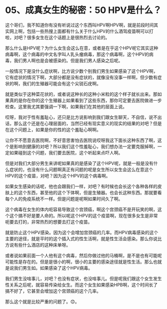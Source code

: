 # 05、成真女生的秘密：50 HPV是什么？

这个哥们，我不知道你有没有听说过这个东西叫HPV啊HPV啊，就是前段时间其实网上啊，包括一些热搜上面都有什么关于什么HPV的什么酒驾疫苗啊可以打啦，对吧？很多女生在这个话题上是很热烈去讨论的。

那么什么是HPV呢？为什么女生会这么在意，或者是在乎这个HPV呢它其实这种病毒啊，这个病毒的中文名字叫人乳头瘤病毒，那这个病毒啊，这个HPV的病毒，我们男人啊也是会被感染的。但是我们男人感染之后呢。

一般情况下是没什么症状啊，比方说少数个别我们男生如果感染了这个HPV啊，它有症状的情况下啊，大部分都是没有症状的，就像没有没事一样啊，但少数有症状的啊，我们的生殖器可能会有这个尖锐石疣啊。

就是类似于这种菜花状的，或者说这种长的这种小米粒的这个样子就长出来。那如果真的是你在你的这个生殖器上如果看到了这些东西，那你可定要去医院做进一步检查。这里我尤其要强调一下啊，如果我们在其他的层面上说。

哎呀，我对于性有羞耻心，还只是比方说影响到我们跟女生聊天，不自信，说不出话，那么这个还是在心理层面的，当然已经有现实意义的现实的结果的对吧？但是在这个问题上，如果是你的性的这个羞耻心啊啊。

让你不不愿意去医院啊，不好意思害怕去医院说哎呀我这下面长这种东西了啊，这个是影响到健康的对吧？所以我们这个性羞耻心，我们想办法一定要克服掉啊，一定如果碰到这个问题，我们要去医院，这个听起来点吓人啊。

但是对我们大部分男生来讲呢如果真的是感染了这个HPV呢，就是一般是没有什么症状的，也没有什么问题啊真正有问题的呢是女生所以女生会这么在意这个HPV的这个疫苗，对吧？因为这个HPV的这个病毒啊。

如果女生感染的话呢，他也会跟我们一样，对吧？有时候也会长这个各种各样的皮肤上的这个东西，甚至他的这个下体啊，但是生殖器。也会长这种东西。那就要看每个人的免疫系统不一样。但是问题是呢啊如果时间久了啊。

这个病毒在女生的体内呃容易导致这个宫颈癌，啊这个宫颈癌不是开玩笑的啊，这个这个搞不好是要人命的。所以呢这个HPV的这个疫苗啊，现在很多女生是非常呃要去打的，非常热烈的想要去打这个疫苗。

就是防止这个HPV感染。因为这个会增加宫颈癌的几率。而HPV病毒感染的这个主要的途径，就是平时的这个插入式的性生活啊，就是性生活会感染。那么你说比方说有些什么酒店的这种床单呀。

或者说如果前面一个人他有这个病毒，然后你做过他的马桶啊，是不是也有可能呢可能性是存在的。但是是很小的啊，很小的主要的感染途径就是性生活。那么也就是说我们男生如。如果感染了这个HPV病毒。

我们男生没啥事儿，对吧？也没有症状，也没啥事儿。但是呢我们跟这个女生发生性关系之后呢，就容易传染给女生。而这个女生如果感染HPB啊，这个时间长了搞不好了，它甚至会增加这个宫颈癌的这个几率。

那么这个就是比较严重的问题了。😊。